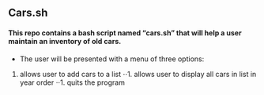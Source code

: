 ## Cars.sh
#### This repo contains a bash script named “cars.sh” that will help a user maintain an inventory of old cars.
 
*  The user will be presented with a menu of three options:
1. allows user to add cars to a list
⋅⋅1. allows user to display all cars in list in year order
⋅⋅1. quits the program

